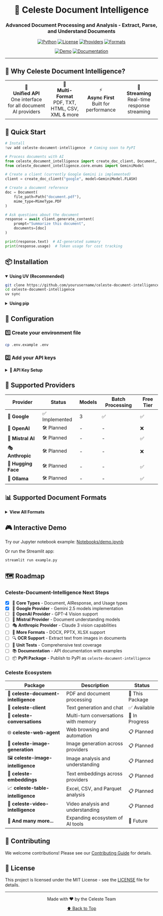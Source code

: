 <div align="center">

# 📄 Celeste Document Intelligence

### Advanced Document Processing and Analysis - Extract, Parse, and Understand Documents

[![Python](https://img.shields.io/badge/Python-3.13+-blue?style=for-the-badge&logo=python&logoColor=white)](https://www.python.org/)
[![License](https://img.shields.io/badge/License-MIT-green?style=for-the-badge&logo=opensourceinitiative&logoColor=white)](LICENSE)
[![Providers](https://img.shields.io/badge/Providers-1_Implemented-orange?style=for-the-badge&logo=google&logoColor=white)](#-supported-providers)
[![Formats](https://img.shields.io/badge/Document_Formats-PDF_TXT_DOCX-purple?style=for-the-badge&logo=files&logoColor=white)](#-supported-formats)

[![Demo](https://img.shields.io/badge/🚀_Try_Demo-Jupyter-F37626?style=for-the-badge)](Notebooks/demo.ipynb)
[![Documentation](https://img.shields.io/badge/📚_Docs-Coming_Soon-blue?style=for-the-badge)](#)

</div>

---

## 🎯 Why Celeste Document Intelligence?

<div align="center">
  <table>
    <tr>
      <td align="center">🔌<br><b>Unified API</b><br>One interface for all document AI providers</td>
      <td align="center">📄<br><b>Multi-Format</b><br>PDF, TXT, HTML, CSV, XML & more</td>
      <td align="center">⚡<br><b>Async First</b><br>Built for performance</td>
      <td align="center">🌊<br><b>Streaming</b><br>Real-time response streaming</td>
    </tr>
  </table>
</div>

## 🚀 Quick Start

```python
# Install
!uv add celeste-document-intelligence  # Coming soon to PyPI

# Process documents with AI
from celeste_document_intelligence import create_doc_client, Document, MimeType
from celeste_document_intelligence.core.enums import GeminiModel

# Create a client (currently Google Gemini is implemented)
client = create_doc_client("google", model=GeminiModel.FLASH)

# Create a document reference
doc = Document(
    file_path=Path("document.pdf"),
    mime_type=MimeType.PDF
)

# Ask questions about the document
response = await client.generate_content(
    prompt="Summarize this document",
    documents=[doc]
)

print(response.text)  # AI-generated summary
print(response.usage)  # Token usage for cost tracking
```

## 📦 Installation

<details open>
<summary><b>Using UV (Recommended)</b></summary>

```bash
git clone https://github.com/yourusername/celeste-document-intelligence
cd celeste-document-intelligence
uv sync
```
</details>

<details>
<summary><b>Using pip</b></summary>

```bash
git clone https://github.com/yourusername/celeste-document-intelligence
cd celeste-document-intelligence
pip install -e .
```
</details>

## 🔧 Configuration

### 1️⃣ Create your environment file
```bash
cp .env.example .env
```

### 2️⃣ Add your API keys

<details>
<summary><b>🔑 API Key Setup</b></summary>

| Provider | Environment Variable | Get API Key |
|----------|---------------------|-------------|
| 🌈 **Gemini** | `GOOGLE_API_KEY` | [Google AI Studio](https://aistudio.google.com/app/apikey) |
| 🤖 **OpenAI** | `OPENAI_API_KEY` | [OpenAI Platform](https://platform.openai.com/api-keys) |
| 🌊 **Mistral** | `MISTRAL_API_KEY` | [Mistral Console](https://console.mistral.ai/) |
| 🎭 **Anthropic** | `ANTHROPIC_API_KEY` | [Anthropic Console](https://console.anthropic.com/) |
| 🤗 **Hugging Face** | `HUGGINGFACE_TOKEN` | [HF Settings](https://huggingface.co/settings/tokens) |
| 🦙 **Ollama** | *No key needed!* | [Install Ollama](https://ollama.com/download) |

</details>

## 🎨 Supported Providers

<div align="center">

| Provider | Status | Models | Batch Processing | Free Tier |
|----------|--------|--------|-----------------|------------|
| 🌈 **Google** | ✅ Implemented | 3 | ✅ | ✅ |
| 🤖 **OpenAI** | 🛠️ Planned | - | - | ❌ |
| 🌊 **Mistral AI** | 🛠️ Planned | - | - | ✅ |
| 🎭 **Anthropic** | 🛠️ Planned | - | - | ❌ |
| 🤗 **Hugging Face** | 🛠️ Planned | - | - | ✅ |
| 🦙 **Ollama** | 🛠️ Planned | - | - | ✅ |

</div>

## 📊 Supported Document Formats

<details>
<summary><b>View All Formats</b></summary>

### 📄 Documents
- **PDF** - Portable Document Format
- **TXT** - Plain text files
- **HTML** - Web pages
- **XML** - Structured data
- **RTF** - Rich Text Format
- **CSV** - Comma-separated values

### 💻 Code
- **Python** (.py)
- **JavaScript** (.js)
- **CSS** (.css)
- **Markdown** (.md)

### 🌈 AI Models (Currently Implemented)
- **Gemini 2.5 Flash Lite** - Fast, lightweight model
- **Gemini 2.5 Flash** - Balanced performance
- **Gemini 2.5 Pro** - Highest capability

</details>

## 🎮 Interactive Demo

Try our Jupyter notebook example: [Notebooks/demo.ipynb](Notebooks/demo.ipynb)

Or run the Streamlit app:
```bash
streamlit run example.py
```

## 🗺️ Roadmap

### Celeste-Document-Intelligence Next Steps
- [x] 📝 **Core Types** - Document, AIResponse, and Usage types
- [x] 🌈 **Google Provider** - Gemini 2.5 models implementation
- [ ] 🤖 **OpenAI Provider** - GPT-4 Vision support
- [ ] 🌊 **Mistral Provider** - Document understanding models
- [ ] 🎭 **Anthropic Provider** - Claude 3 vision capabilities
- [ ] 📑 **More Formats** - DOCX, PPTX, XLSX support
- [ ] 🔍 **OCR Support** - Extract text from images in documents
- [ ] 🧪 **Unit Tests** - Comprehensive test coverage
- [ ] 📚 **Documentation** - API documentation with examples
- [ ] 📦 **PyPI Package** - Publish to PyPI as `celeste-document-intelligence`

### Celeste Ecosystem

| Package | Description | Status |
|---------|-------------|--------|
| 📄 **celeste-document-intelligence** | PDF and document processing | 🔄 This Package |
| 💬 **celeste-client** | Text generation and chat | ✅ Available |
| 💬 **celeste-conversations** | Multi-turn conversations with memory | 🔄 In Progress |
| 🌐 **celeste-web-agent** | Web browsing and automation | 📋 Planned |
| 🎨 **celeste-image-generation** | Image generation across providers | 📋 Planned |
| 🖼️ **celeste-image-intelligence** | Image analysis and understanding | 📋 Planned |
| 🌟 **celeste-embeddings** | Text embeddings across providers | 📋 Planned |
| 📈 **celeste-table-intelligence** | Excel, CSV, and Parquet analysis | 📋 Planned |
| 🎥 **celeste-video-intelligence** | Video analysis and understanding | 📋 Planned |
| 🚀 **And many more...** | Expanding ecosystem of AI tools | 🔮 Future |

## 🤝 Contributing

We welcome contributions! Please see our [Contributing Guide](CONTRIBUTING.md) for details.

## 📄 License

This project is licensed under the MIT License - see the [LICENSE](LICENSE) file for details.

---

<div align="center">
  Made with ❤️ by the Celeste Team
  
  <a href="#-celeste-document-intelligence">⬆ Back to Top</a>
</div>